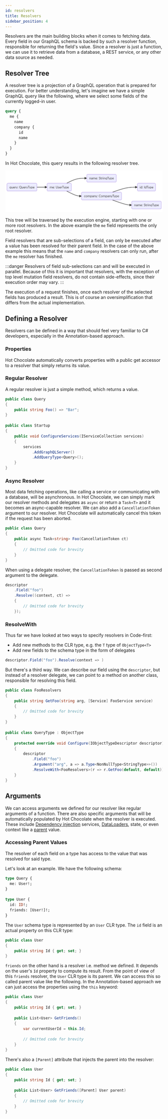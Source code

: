 ```yaml
---
id: resolvers
title: Resolvers
sidebar_position: 4
---
```


Resolvers are the main building blocks when it comes to fetching data. Every field in our GraphQL schema is backed by such a resolver function, responsible for returning the field's value. Since a resolver is just a function, we can use it to retrieve data from a database, a REST service, or any other data source as needed.

## Resolver Tree

A resolver tree is a projection of a GraphQL operation that is prepared for execution. For better understanding, let's imagine we have a simple GraphQL query like the following, where we select some fields of the currently logged-in user.

```graphql
query {
  me {
    name
    company {
      id
      name
    }
  }
}
```

In Hot Chocolate, this query results in the following resolver tree.

![resolver-tree](/img/docs/apis/graphql/resolver-tree.png)

This tree will be traversed by the execution engine, starting with one or more root resolvers. In the above example the `me` field represents the only root resolver.

Field resolvers that are sub-selections of a field, can only be executed after a value has been resolved for their parent field. In the case of the above example this means that the `name` and `company` resolvers can only run, after the `me` resolver has finished.

:::danger
Resolvers of field sub-selections can and will be executed in parallel.
Because of this it is important that resolvers, with the exception of top level mutation field resolvers, do not contain side-effects, since their execution order may vary.
:::

The execution of a request finishes, once each resolver of the selected fields has produced a result. This is of course an oversimplification that differs from the actual implementation.

## Defining a Resolver

Resolvers can be defined in a way that should feel very familiar to C# developers, especially in the Annotation-based approach.

### Properties

Hot Chocolate automatically converts properties with a public get accessor to a resolver that simply returns its value.

### Regular Resolver

A regular resolver is just a simple method, which returns a value.

```csharp
public class Query
{
    public string Foo() => "Bar";
}

public class Startup
{
    public void ConfigureServices(IServiceCollection services)
    {
        services
            .AddGraphQLServer()
            .AddQueryType<Query>();
    }
}
```

### Async Resolver

Most data fetching operations, like calling a service or communicating with a database, will be asynchronous.
In Hot Chocolate, we can simply mark our resolver methods and delegates as `async` or return a `Task<T>` and it becomes an async-capable resolver.
We can also add a `CancellationToken` argument to our resolver. Hot Chocolate will automatically cancel this token if the request has been aborted.

```csharp
public class Query
{
    public async Task<string> Foo(CancellationToken ct)
    {
        // Omitted code for brevity
    }
}
```

When using a delegate resolver, the `CancellationToken` is passed as second argument to the delegate.

```csharp
descriptor
    .Field("foo")
    .Resolve((context, ct) =>
    {
        // Omitted code for brevity
    });
```

### ResolveWith

Thus far we have looked at two ways to specify resolvers in Code-first:

- Add new methods to the CLR type, e.g. the `T` type of `ObjectType<T>`
- Add new fields to the schema type in the form of delegates

```csharp
descriptor.Field("foo").Resolve(context => )
```

But there's a third way. We can describe our field using the `descriptor`, but instead of a resolver delegate, we can point to a method on another class, responsible for resolving this field.

```csharp
public class FooResolvers
{
    public string GetFoo(string arg, [Service] FooService service)
    {
        // Omitted code for brevity
    }
}

public class QueryType : ObjectType
{
    protected override void Configure(IObjectTypeDescriptor descriptor)
    {
        descriptor
            .Field("foo")
            .Argument("arg", a => a.Type<NonNullType<StringType>>())
            .ResolveWith<FooResolvers>(r => r.GetFoo(default, default));
    }
}
```

## Arguments

We can access arguments we defined for our resolver like regular arguments of a function. There are also specific arguments that will be automatically populated by Hot Chocolate when the resolver is executed. These include [Dependency injection](https://chillicream.com/docs/hotchocolate/v13/fetching-data/resolvers/#injecting-services) services, [DataLoaders](https://chillicream.com/docs/hotchocolate/v13/fetching-data/dataloader), state, or even context like a [parent](https://chillicream.com/docs/hotchocolate/v13/fetching-data/resolvers/#accessing-parent-values) value.

### Accessing Parent Values

The resolver of each field on a type has access to the value that was resolved for said type.

Let's look at an example. We have the following schema:

```graphql
type Query {
  me: User!;
}

type User {
  id: ID!;
  friends: [User!]!;
}
```

The `User` schema type is represented by an `User` CLR type. The `id` field is an actual property on this CLR type:

```csharp
public class User
{
    public string Id { get; set; }
}
```

`friends` on the other hand is a resolver i.e. method we defined. It depends on the user's `Id` property to compute its result. From the point of view of this `friends` resolver, the `User` CLR type is its parent.
We can access this so called parent value like the following. In the Annotation-based approach we can just access the properties using the `this` keyword:

```csharp
public class User
{
    public string Id { get; set; }

    public List<User> GetFriends()
    {
        var currentUserId = this.Id;

        // Omitted code for brevity
    }
}
```

There's also a `[Parent]` attribute that injects the parent into the resolver:

```csharp
public class User
{
    public string Id { get; set; }

    public List<User> GetFriends([Parent] User parent)
    {
        // Omitted code for brevity
    }
}
```
